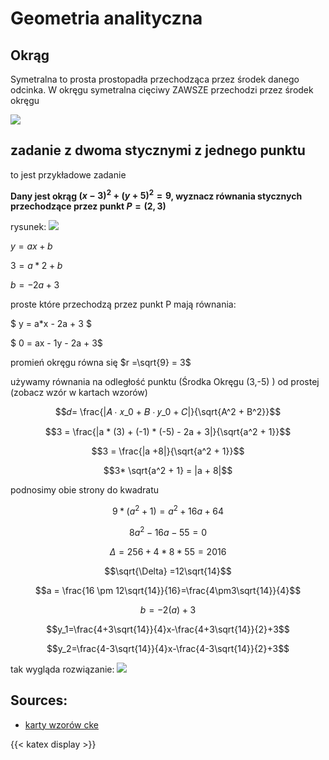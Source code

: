 # Geometria analityczna

## Okrąg

Symetralna to prosta prostopadła przechodząca przez środek danego odcinka. W okręgu symetralna cięciwy ZAWSZE przechodzi przez środek okręgu

![](/symetralna-cieciwy.png)



## zadanie z dwoma stycznymi z jednego punktu

to jest przykładowe zadanie

**Dany jest okrąg $(x-3)^2 + (y+5)^2 = 9$, wyznacz równania stycznych przechodzące przez punkt $P = (2, 3)$**

rysunek:
![](/zad-geo-analityczna.png)

$y = ax + b$

$3 = a * 2 + b$

$b = -2a + 3$

proste które przechodzą przez punkt P mają równania:

$ y = a*x - 2a + 3 $

$ 0 = ax - 1y - 2a + 3$

promień okręgu równa się $r =\sqrt{9} = 3$

używamy równania na odległość punktu (Środka Okręgu (3,-5) ) od prostej (zobacz wzór w kartach wzorów)

$$𝑑= \frac{|𝐴 ⋅ 𝑥_0 + 𝐵 ⋅ 𝑦_0 + 𝐶|}{\sqrt{A^2 + B^2}}$$

$$3 = \frac{|a * (3) + (-1) * (-5) - 2a + 3|}{\sqrt{a^2 + 1}}$$

$$3 = \frac{|a +8|}{\sqrt{a^2 + 1}}$$

$$3* \sqrt{a^2 + 1} = |a + 8|$$

podnosimy obie strony do kwadratu

$$9 * (a^2+1) = a^2 +16a + 64$$

$$8a^2 -16a - 55 = 0$$

$$\Delta = 256 + 4 * 8*55 = 2016$$

$$\sqrt{\Delta} =12\sqrt{14}$$

$$a = \frac{16 \pm 12\sqrt{14}}{16}=\frac{4\pm3\sqrt{14}}{4}$$

$$b = -2(a)+3$$

$$y_1=\frac{4+3\sqrt{14}}{4}x-\frac{4+3\sqrt{14}}{2}+3$$

$$y_2=\frac{4-3\sqrt{14}}{4}x-\frac{4-3\sqrt{14}}{2}+3$$

tak wygląda rozwiązanie:
![](/rozwiazanie-geo-analityczna.png)

## Sources:
- [karty wzorów cke](https://www.cke.gov.pl/images/_EGZAMIN_MATURALNY_OD_2023/Informatory/wybrane_wzory_matematyczne_EM2023.pdf#page=24)

{{< katex display >}}
